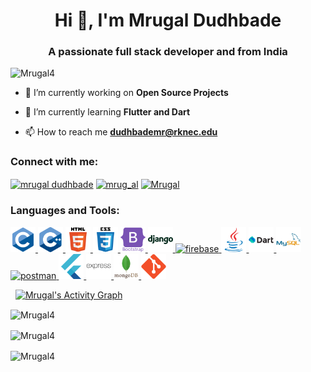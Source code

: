 <h1 align="center">Hi 👋, I'm Mrugal Dudhbade</h1>
<h3 align="center">A passionate full stack developer and  from India</h3>

<p align="left"> <img src="https://komarev.com/ghpvc/?username=Mrugal4&label=Profile%20views&color=0e75b6&style=flat" alt="Mrugal4" /> </p>

- 🔭 I’m currently working on **Open Source Projects**

- 🌱 I’m currently learning **Flutter and Dart**

- 📫 How to reach me **dudhbademr@rknec.edu**

<h3 align="left">Connect with me:</h3>
<p align="left">
<a href="https://www.linkedin.com/in/mrugal-dudhbade-758818204/" target="blank"><img align="center" src="https://raw.githubusercontent.com/rahuldkjain/github-profile-readme-generator/master/src/images/icons/Social/linked-in-alt.svg" alt="mrugal dudhbade" height="30" width="40" /></a>
<a href="https://instagram.com/https://www.instagram.com/mrug_al/" target="blank"><img align="center" src="https://raw.githubusercontent.com/rahuldkjain/github-profile-readme-generator/master/src/images/icons/Social/instagram.svg" alt="mrug_al" height="30" width="40" /></a>
<a href="https://leetcode.com/mrugaldudhbade4/" target="blank"><img align="center" src="https://raw.githubusercontent.com/rahuldkjain/github-profile-readme-generator/master/src/images/icons/Social/leet-code.svg" alt="Mrugal" height="30" width="40" /></a>
</p>

<h3 align="left">Languages and Tools:</h3>
<p align="left"> </a> <a href="https://www.cprogramming.com/" target="_blank" rel="noreferrer"> <img src="https://raw.githubusercontent.com/devicons/devicon/master/icons/c/c-original.svg" alt="c" width="40" height="40"/> </a> <a href="https://www.w3schools.com/cpp/" target="_blank" rel="noreferrer"> <img src="https://raw.githubusercontent.com/devicons/devicon/master/icons/cplusplus/cplusplus-original.svg" alt="cplusplus" width="40" height="40"/> </a> <a href="https://www.w3schools.com/css/" target="_blank" rel="noreferrer"><img src="https://raw.githubusercontent.com/devicons/devicon/master/icons/html5/html5-original-wordmark.svg" alt="html5" width="40" height="40"/> <img src="https://raw.githubusercontent.com/devicons/devicon/master/icons/css3/css3-original-wordmark.svg" alt="css3" width="40" height="40"/> </a>  <a href="https://getbootstrap.com" target="_blank" rel="noreferrer"> <img src="https://raw.githubusercontent.com/devicons/devicon/master/icons/bootstrap/bootstrap-plain-wordmark.svg" alt="bootstrap" width="40" height="40"/> 
<a href="https://www.djangoproject.com/" target="_blank" rel="noreferrer"> <img src="https://raw.githubusercontent.com/devicons/devicon/1119b9f84c0290e0f0b38982099a2bd027a48bf1/icons/django/django-plain-wordmark.svg" alt="django" width="40" height="40"/> </a>  
<a href="https://firebase.google.com/" target="_blank" rel="noreferrer"> <img src="https://www.vectorlogo.zone/logos/firebase/firebase-icon.svg" alt="firebase" width="40" height="40"/> </a> <a href="https://www.w3.org/html/" target="_blank" rel="noreferrer">  </a> <a href="https://www.java.com" target="_blank" rel="noreferrer"> <img src="https://raw.githubusercontent.com/devicons/devicon/master/icons/java/java-original.svg" alt="java" width="40" height="40"/> </a> <a href="https://www.microsoft.com/en-us/sql-server" target="_blank" rel="noreferrer"> <img src="https://raw.githubusercontent.com/devicons/devicon/1119b9f84c0290e0f0b38982099a2bd027a48bf1/icons/dart/dart-original-wordmark.svg" alt="dart" width="40" height="40"/> </a> <a href="https://www.mysql.com/" target="_blank" rel="noreferrer"> <img src="https://raw.githubusercontent.com/devicons/devicon/master/icons/mysql/mysql-original-wordmark.svg" alt="mysql" width="40" height="40"/> </a> <a href="https://postman.com" target="_blank" rel="noreferrer"> <img src="https://www.vectorlogo.zone/logos/getpostman/getpostman-icon.svg" alt="postman" width="40" height="40"/> </a>
<a href="https://flutter.dev/" target="_blank" rel="noreferrer"> <img src="https://raw.githubusercontent.com/devicons/devicon/1119b9f84c0290e0f0b38982099a2bd027a48bf1/icons/flutter/flutter-original.svg" alt="flutter" width="40" height="40"/> </a><a href="https://expressjs.com/" target="_blank" rel="noreferrer"> <img src="https://raw.githubusercontent.com/devicons/devicon/1119b9f84c0290e0f0b38982099a2bd027a48bf1/icons/express/express-original-wordmark.svg" alt="python" width="40" height="40"/> </a><a href="https://www.mongodb.com/" target="_blank" rel="noreferrer"> <img src="https://raw.githubusercontent.com/devicons/devicon/1119b9f84c0290e0f0b38982099a2bd027a48bf1/icons/mongodb/mongodb-original-wordmark.svg" alt="python" width="40" height="40"/> </a><a href="https://git-scm.com/" target="_blank" rel="noreferrer"> <img src="https://raw.githubusercontent.com/devicons/devicon/1119b9f84c0290e0f0b38982099a2bd027a48bf1/icons/git/git-original.svg" alt="python" width="40" height="40"/> </a>

<!-- <a href="" target="_blank" rel="noreferrer"> <img src="" alt="python" width="40" height="40"/> </a> -->

</p>

<p>&nbsp;
<a href="#"><img alt="Mrugal's Activity Graph" src="https://activity-graph.herokuapp.com/graph?username=Mrugal4&bg_color=0D1117&color=5BCDEC&line=5BCDEC&point=FFFFFF&hide_border=true" /></a>
</p>
<p><img align="center" src="https://github-readme-stats.vercel.app/api/top-langs?username=Mrugal4&show_icons=true&locale=en&layout=compact" alt="Mrugal4" /></p>

<p><img align="center" src="https://github-readme-stats.vercel.app/api?username=Mrugal4&show_icons=true&locale=en" alt="Mrugal4" /></p>

<p><img align="center" src="https://github-readme-streak-stats.herokuapp.com/?user=Mrugal4&" alt="Mrugal4" /></p>
